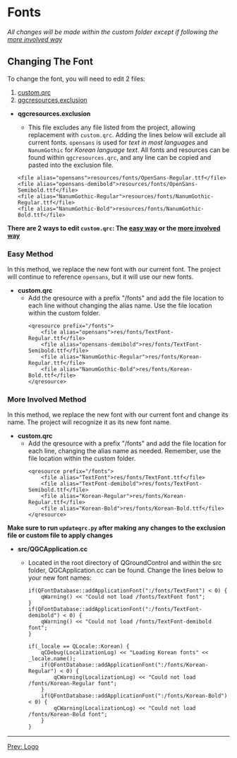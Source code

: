 # Fonts

*All changes will be made within the custom folder except if following the [more involved way](Fonts.md#hardermethod)*

## <a name="changingthefont"></a>Changing The Font
To change the font, you will need to edit 2 files:
 1. [custom.qrc](res/example/custom.qrc)
 2. [qgcresources.exclusion](res/example/qgcresources.exclusion)

 - **qgcresources.exclusion**
    - This file excludes any file listed from the project, allowing replacement with `custom.qrc`. Adding the lines below will exclude all current fonts. `opensans` is used for *text in most languages* and `NanumGothic` for *Korean language text*. All fonts and resources can be found within `qgcresources.qrc`, and any line can be copied and pasted into the exclusion file.

    ```
    <file alias="opensans">resources/fonts/OpenSans-Regular.ttf</file>
    <file alias="opensans-demibold">resources/fonts/OpenSans-Semibold.ttf</file>
    <file alias="NanumGothic-Regular">resources/fonts/NanumGothic-Regular.ttf</file>
    <file alias="NanumGothic-Bold">resources/fonts/NanumGothic-Bold.ttf</file>
    ```

**There are 2 ways to edit `custom.qrc`: The [easy way](Fonts.md#easymethod) or the [more involved way](Fonts.md#hardermethod)**
### <a name="easymethod"></a>Easy Method
In this method, we replace the new font with our current font. The project will continue to reference `opensans`, but it will use our new fonts.

 - **custom.qrc**
    - Add the qresource with a prefix "/fonts" and add the file location to each line without changing the alias name. Use the file location within the custom folder.
        ```
        <qresource prefix="/fonts">
            <file alias="opensans">res/fonts/TextFont-Regular.ttf</file>
            <file alias="opensans-demibold">res/fonts/TextFont-Semibold.ttf</file>
            <file alias="NanumGothic-Regular">res/fonts/Korean-Regular.ttf</file>
            <file alias="NanumGothic-Bold">res/fonts/Korean-Bold.ttf</file>
        </qresource>
        ```

### <a name="hardermethod"></a>More Involved Method
In this method, we replace the new font with our current font and change its name. The project will recognize it as its new font name.

 - **custom.qrc**
    - Add the qresource with a prefix "/fonts" and add the file location for each line, changing the alias name as needed. Remember, use the file location within the custom folder.
        ```
	    <qresource prefix="/fonts">
		    <file alias="TextFont">res/fonts/TextFont.ttf</file>
		    <file alias="TextFont-demibold">res/fonts/TextFont-Semibold.ttf</file>
		    <file alias="Korean-Regular">res/fonts/Korean-Regular.ttf</file>
		    <file alias="Korean-Bold">res/fonts/Korean-Bold.ttf</file>
	    </qresource>
        ```

**Make sure to run `updateqrc.py` after making any changes to the exclusion file or custom file to apply changes**

 - **src/QGCApplication.cc**
    - Located in the root directory of QGroundControl and within the src folder, QGCApplication.cc can be found. Change the lines below to your new font names:
  
        ```
        if(QFontDatabase::addApplicationFont(":/fonts/TextFont") < 0) {
            qWarning() << "Could not load /fonts/TextFont font";
        }
        if(QFontDatabase::addApplicationFont(":/fonts/TextFont-demibold") < 0) {
            qWarning() << "Could not load /fonts/TextFont-demibold font";
        }
        ```
        
        ```
        if(_locale == QLocale::Korean) {
            qCDebug(LocalizationLog) << "Loading Korean fonts" << _locale.name();
            if(QFontDatabase::addApplicationFont(":/fonts/Korean-Regular") < 0) {
                qCWarning(LocalizationLog) << "Could not load /fonts/Korean-Regular font";
            }
            if(QFontDatabase::addApplicationFont(":/fonts/Korean-Bold") < 0) {
                qCWarning(LocalizationLog) << "Could not load /fonts/Korean-Bold font";
            }
        }
        ```


---
[Prev: Logo](Logo.md)